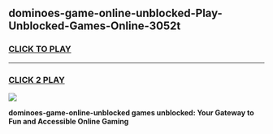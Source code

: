 
## dominoes-game-online-unblocked-Play-Unblocked-Games-Online-3052t
<h3>
<a href="https://premium76.site?title=dominoes-game-online-unblocked&ref=25A">CLICK TO PLAY</a></h3>
<hr>

<h3>
<a href="https://premium76.site?title=dominoes-game-online-unblocked&ref=25A">CLICK 2 PLAY</a>
  
</h3>

<a href="https://premium76.site?title=dominoes-game-online-unblocked&ref=25A"><img src="https://clearcache.store/games.png"></a>


**dominoes-game-online-unblocked games unblocked: Your Gateway to Fun and Accessible Online Gaming**
